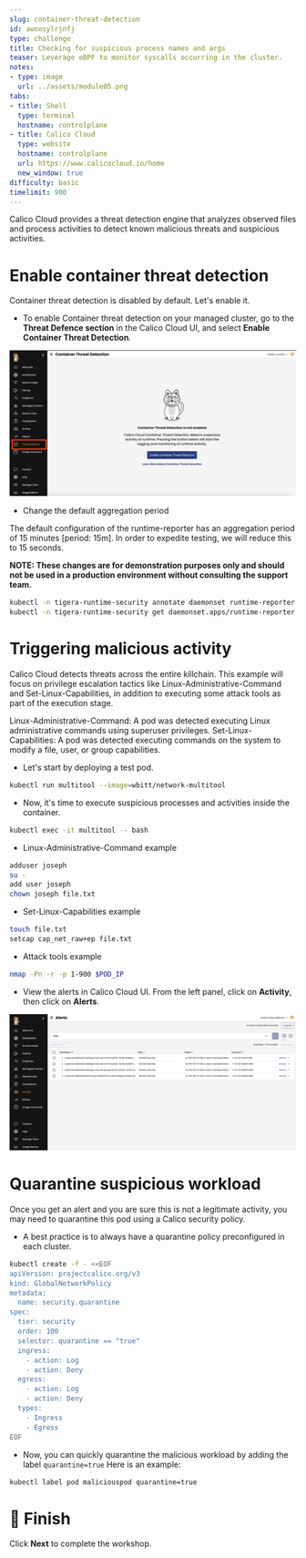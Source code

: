 ```yaml
---
slug: container-threat-detection
id: awnosylrjnfj
type: challenge
title: Checking for suspicious process names and args
teaser: Leverage eBPF to monitor syscalls occurring in the cluster.
notes:
- type: image
  url: ../assets/module05.png
tabs:
- title: Shell
  type: terminal
  hostname: controlplane
- title: Calico Cloud
  type: website
  hostname: controlplane
  url: https://www.calicocloud.io/home
  new_window: true
difficulty: basic
timelimit: 900
---
```

Calico Cloud provides a threat detection engine that analyzes observed files and process activities to detect known malicious threats and suspicious activities.

Enable container threat detection
================

Container threat detection is disabled by default. Let's enable it.

- To enable Container threat detection on your managed cluster, go to the **Threat Defence section** in the Calico Cloud UI, and select **Enable Container Threat Detection**.

![Image Description](../assets/enable-container-threat-detection.png)

- Change the default aggregation period

The default configuration of the runtime-reporter has an aggregation period of 15 minutes [period: 15m]. In order to expedite testing, we will reduce this to 15 seconds.

**NOTE: These changes are for demonstration purposes only and should not be used in a production environment without consulting the support team.**

```bash
kubectl -n tigera-runtime-security annotate daemonset runtime-reporter unsupported.operator.tigera.io/ignore="true"
kubectl -n tigera-runtime-security get daemonset.apps/runtime-reporter -o yaml | sed 's/15m/1m/g' | kubectl apply -f -
```


Triggering malicious activity
================

Calico Cloud detects threats across the entire killchain. This example will focus on privilege escalation tactics like Linux-Administrative-Command and Set-Linux-Capabilities, in addition to executing some attack tools as part of the execution stage.

Linux-Administrative-Command: A pod was detected executing Linux administrative commands using superuser privileges.
Set-Linux-Capabilities: A pod was detected executing commands on the system to modify a file, user, or group capabilities.

- Let's start by deploying a test pod.

```bash
kubectl run multitool --image=wbitt/network-multitool
```

- Now, it's time to execute suspicious processes and activities inside the container.

```bash
kubectl exec -it multitool -- bash
```

- Linux-Administrative-Command example

```bash
adduser joseph
su -
add user joseph
chown joseph file.txt
```

- Set-Linux-Capabilities example

```bash
touch file.txt
setcap cap_net_raw+ep file.txt
```

- Attack tools example

```bash
nmap -Pn -r -p 1-900 $POD_IP
```

- View the alerts in Calico Cloud UI. From the left panel, click on **Activity**, then click on **Alerts**.

![Image Description](../assets/runtime-alert.png)

Quarantine suspicious workload
================

Once you get an alert and you are sure this is not a legitimate activity, you may need to quarantine this pod using a Calico security policy.

- A best practice is to always have a quarantine policy preconfigured in each cluster.

```bash
kubectl create -f - <<EOF
apiVersion: projectcalico.org/v3
kind: GlobalNetworkPolicy
metadata:
  name: security.quarantine
spec:
  tier: security
  order: 100
  selector: quarantine == "true"
  ingress:
    - action: Log
    - action: Deny
  egress:
    - action: Log
    - action: Deny
  types:
    - Ingress
    - Egress
EOF
```
- Now, you can quickly quarantine the malicious workload by adding the label `quarantine=true` Here is an example:

```bash
kubectl label pod maliciouspod quarantine=true
```

🏁 Finish
============
Click **Next** to complete the workshop.